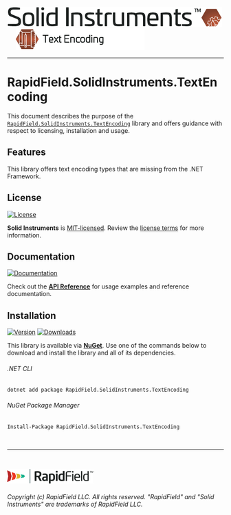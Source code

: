 <!--
Copyright (c) RapidField LLC. Licensed under the MIT License. See LICENSE.txt in the project root for license information.
-->

[![Solid Instruments](../../SolidInstruments.Logo.Color.Transparent.500w.png)](../../README.md)
<br />&nbsp;&nbsp;&nbsp;&nbsp;
![Text Encoding](Label.TextEncoding.300w.png)
- - -

# RapidField.SolidInstruments.TextEncoding

This document describes the purpose of the [`RapidField.SolidInstruments.TextEncoding`]() library and offers guidance with respect to licensing, installation and usage.

## Features

This library offers text encoding types that are missing from the .NET Framework.

## License

[![License](https://img.shields.io/github/license/rapidfield/solid-instruments?style=flat&color=lightseagreen&label=license&logo=open-access&logoColor=lightgrey)](../../LICENSE.txt)

**Solid Instruments** is [MIT-licensed](https://en.wikipedia.org/wiki/MIT_License). Review the [license terms](../../LICENSE.txt) for more information.

## Documentation

[![Documentation](https://img.shields.io/badge/documentation-website-tan?style=flat&logo=buffer&logoColor=lightgrey)](https://www.solidinstruments.com/api/RapidField.SolidInstruments.TextEncoding.html)

Check out the [**API Reference**](https://www.solidinstruments.com/api/RapidField.SolidInstruments.TextEncoding.html) for usage examples and reference documentation.

## Installation

[![Version](https://img.shields.io/nuget/vpre/RapidField.SolidInstruments.TextEncoding?style=flat&color=blue&label=version&logo=nuget&logoColor=lightgrey)](https://www.nuget.org/packages/RapidField.SolidInstruments.TextEncoding)
[![Downloads](https://img.shields.io/nuget/dt/RapidField.SolidInstruments.TextEncoding?style=flat&color=blue&logo=nuget&logoColor=lightgrey)](https://www.nuget.org/packages/RapidField.SolidInstruments.TextEncoding)

This library is available via [**NuGet**](https://docs.microsoft.com/en-us/nuget/quickstart/install-and-use-a-package-in-visual-studio). Use one of the commands below to download and install the library and all of its dependencies.

###### .NET CLI

```shell
dotnet add package RapidField.SolidInstruments.TextEncoding
```

###### NuGet Package Manager

```shell
Install-Package RapidField.SolidInstruments.TextEncoding
```

<br />

- - -

<br />

[![RapidField](../../RapidField.Logo.Color.Black.Transparent.200w.png)](https://www.rapidfield.com)

###### Copyright (c) RapidField LLC. All rights reserved. "RapidField" and "Solid Instruments" are trademarks of RapidField LLC.